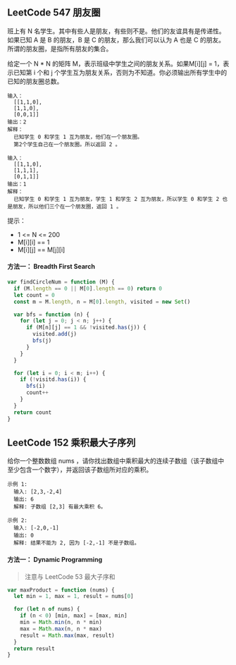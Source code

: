 <h2 id="1">LeetCode 547 朋友圈</h2>

班上有 N 名学生。其中有些人是朋友，有些则不是。他们的友谊具有是传递性。如果已知 A 是 B 的朋友，B 是 C 的朋友，那么我们可以认为 A 也是 C 的朋友。所谓的朋友圈，是指所有朋友的集合。

给定一个 N * N 的矩阵 M，表示班级中学生之间的朋友关系。如果M[i][j] = 1，表示已知第 i 个和 j 个学生互为朋友关系，否则为不知道。你必须输出所有学生中的已知的朋友圈总数。

 
    输入：
      [[1,1,0],
      [1,1,0],
      [0,0,1]]
    输出：2 
    解释：
      已知学生 0 和学生 1 互为朋友，他们在一个朋友圈。
      第2个学生自己在一个朋友圈。所以返回 2 。

    输入：
      [[1,1,0],
      [1,1,1],
      [0,1,1]]
    输出：1
    解释：
      已知学生 0 和学生 1 互为朋友，学生 1 和学生 2 互为朋友，所以学生 0 和学生 2 也是朋友，所以他们三个在一个朋友圈，返回 1 。
 
提示：
* 1 <= N <= 200
* M[i][i] == 1
* M[i][j] == M[j][i]

#### 方法一： Breadth First Search
```javascript
var findCircleNum = function (M) {
  if (M.length == 0 || M[0].length == 0) return 0
  let count = 0
  const m = M.length, n = M[0].length, visited = new Set()

  var bfs = function (n) {
    for (let j = 0; j < n; j++) {
      if (M[n][j] == 1 && !visited.has(j)) {
        visited.add(j)
        bfs(j)
      }
    }
  }

  for (let i = 0; i < m; i++) {
    if (!visitd.has(i)) {
      bfs(i)
      count++
    }
  }
  return count
}
```

<h2 id="2">LeetCode 152 乘积最大子序列</h2>
给你一个整数数组 nums ，请你找出数组中乘积最大的连续子数组（该子数组中至少包含一个数字），并返回该子数组所对应的乘积。

    示例 1:
      输入: [2,3,-2,4]
      输出: 6
      解释: 子数组 [2,3] 有最大乘积 6。

    示例 2:
      输入: [-2,0,-1]
      输出: 0
      解释: 结果不能为 2, 因为 [-2,-1] 不是子数组。

#### 方法一： Dynamic Programming
> 注意与 LeetCode 53 最大子序和 

```javascript
var maxProduct = function (nums) {
  let min = 1, max = 1, result = nums[0]

  for (let n of nums) {
    if (n < 0) [min, max] = [max, min]
    min = Math.min(n, n * min)
    max = Math.max(n, n * max)
    result = Math.max(max, result)
  }
  return result
}
```